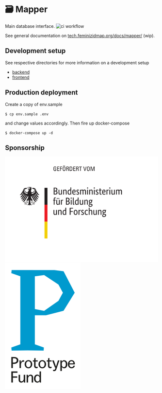 # 🗃 Mapper

Main database interface. ![ci workflow](https://github.com/feminizidmap/feminizid-mapper/actions/workflows/ci.yml/badge.svg?branch=main)

See general documentation on [tech.feminizidmap.org/docs/mapper/](https://tech.feminizidmap.org/docs/mapper/) (wip).

## Development setup

See respective directories for more information on a development setup

- [backend](/backend)
- [frontend](/frontend)


## Production deployment

Create a copy of env.sample

`$ cp env.sample .env`

and change values accordingly. Then fire up docker-compose

`$ docker-compose up -d`


## Sponsorship

[![BMBF logo](backend/public/assets/bmbf-logo.svg)](https://www.bmbf.de/)
[![Prototypefund](backend/public/assets/logo-prototype.svg)](https://prototypefund.de/)
